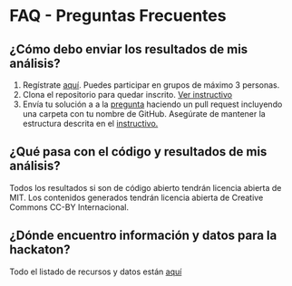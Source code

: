 # FAQ - Preguntas Frecuentes

## ¿Cómo debo enviar los resultados de mis análisis?

1. Regístrate [aquí](https://forms.gle/6vZzhihhDFNrWrzc7). Puedes participar en grupos de máximo 3 personas.
1. Clona el repositorio para quedar inscrito. [Ver instructivo](./faq/pull-request.md)
1. Envía tu solución a a la [pregunta]() haciendo un pull request incluyendo una carpeta con tu nombre de GitHub. Asegúrate de mantener la estructura descrita en el [instructivo.](./faq/estructura-de-archivos.md)

## ¿Qué pasa con el código y resultados de mis análisis?

Todos los resultados si son de código abierto tendrán licencia abierta de MIT. Los contenidos generados tendrán licencia abierta de Creative Commons CC-BY Internacional.

## ¿Dónde encuentro información y datos para la hackaton?

Todo el listado de recursos y datos están [aquí](datos.md)




